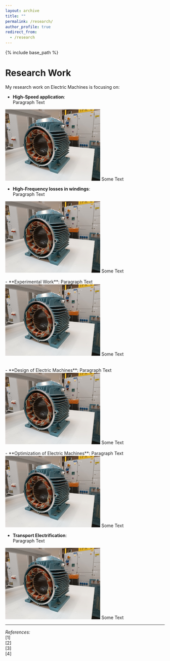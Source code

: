 ```yaml
---
layout: archive
title: ""
permalink: /research/
author_profile: true
redirect_from:
  - /research
---
```


{% include base_path %}


Research Work
=

My research work on Electric Machines is focusing on:
- **High-Speed application**:  
Paragraph Text  
<!--- To avoid aligned photo, rather than two spaces at the end, it is possible to add <div> at the beginning and </div> at the end --->
<img src='/images/homepage_electric_machines.png' style="float:center; width:300px;">  
Some Text

- **High-Frequency losses in windings**:  
Paragraph Text  
<img src='/images/homepage_electric_machines.png' style="float:center; width:300px;">  
Some Text
<br>

<br/>
- **Experimental Work**:   
Paragraph Text  
<img src='/images/homepage_electric_machines.png' style="float:center; width:300px;">  
Some Text
<br>
<br>
<br>
- **Design of Electric Machines**:   
Paragraph Text  
<img src='/images/homepage_electric_machines.png' style="float:center; width:300px;">  
Some Text
<br/><br/>
- **Optimization of Electric Machines**:   
Paragraph Text  
<img src='/images/homepage_electric_machines.png' style="float:center; width:300px;">  
Some Text

- **Transport Electrification**:   
Paragraph Text  
<img src='/images/homepage_electric_machines.png' style="float:center; width:300px;">  
Some Text   

---
*References:*  
[1]  
[2]  
[3]  
[4]  
